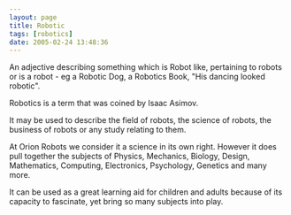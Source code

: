 ```yaml
---
layout: page
title: Robotic
tags: [robotics]
date: 2005-02-24 13:48:36
---
```

An adjective describing something which is Robot like, pertaining to robots or is a robot - eg a Robotic Dog, a Robotics Book, "His dancing looked robotic".

Robotics is a term that was coined by Isaac Asimov.

It may be used to describe the field of robots, the science of robots, the business of robots or any study relating to them.

At Orion Robots we consider it a science in its own right. However it does pull together the subjects of Physics, Mechanics, Biology, Design, Mathematics, Computing, Electronics, Psychology, Genetics and many more.

It can be used as a great learning aid for children and adults because of its capacity to fascinate, yet bring so many subjects into play.
